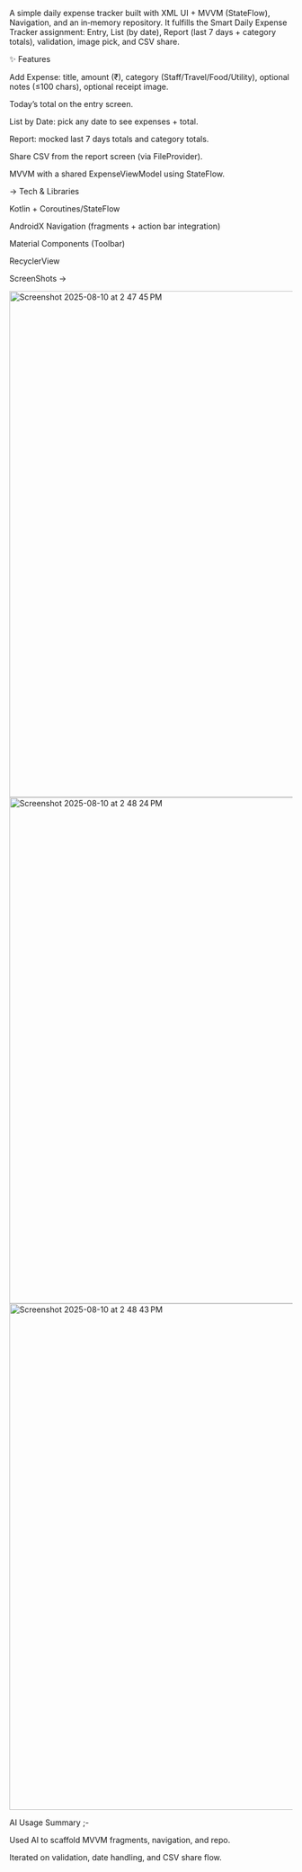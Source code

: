A simple daily expense tracker built with XML UI + MVVM (StateFlow), Navigation, and an in‑memory repository. It fulfills the Smart Daily Expense Tracker assignment: Entry, List (by date), Report (last 7 days + category totals), validation, image pick, and CSV share.

✨ Features

Add Expense: title, amount (₹), category (Staff/Travel/Food/Utility), optional notes (≤100 chars), optional receipt image.

Today’s total on the entry screen.

List by Date: pick any date to see expenses + total.

Report: mocked last 7 days totals and category totals.

Share CSV from the report screen (via FileProvider).

MVVM with a shared ExpenseViewModel using StateFlow.

-> Tech & Libraries

Kotlin + Coroutines/StateFlow

AndroidX Navigation (fragments + action bar integration)

Material Components (Toolbar)

RecyclerView

ScreenShots -> 

<img width="1440" height="900" alt="Screenshot 2025-08-10 at 2 47 45 PM" src="https://github.com/user-attachments/assets/8031993a-3e9a-40e2-bf5f-affa88ab0361" />
<img width="1440" height="900" alt="Screenshot 2025-08-10 at 2 48 24 PM" src="https://github.com/user-attachments/assets/e8235c66-fc95-490d-8df3-f964b5689917" />
<img width="1440" height="900" alt="Screenshot 2025-08-10 at 2 48 43 PM" src="https://github.com/user-attachments/assets/4303b4a4-1fb2-44a1-a328-a7308db76849" />

AI Usage Summary ;-

Used AI to scaffold MVVM fragments, navigation, and repo.

Iterated on validation, date handling, and CSV share flow.
